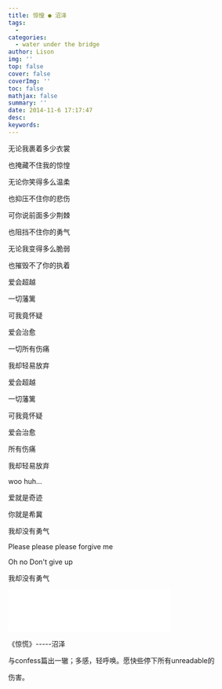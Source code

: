 ```yaml
---
title: 惊惶 ● 沼泽
tags:
  - 
categories:
  - water under the bridge
author: Lison
img: ''
top: false
cover: false
coverImg: ''
toc: false
mathjax: false
summary: ''
date: 2014-11-6 17:17:47
desc:
keywords:
---
```


<!--more-->

无论我裹着多少衣裳

也掩藏不住我的惊惶

 

无论你笑得多么温柔

也抑压不住你的悲伤

 

可你说前面多少荆棘

也阻挡不住你的勇气

 

无论我变得多么脆弱

也摧毁不了你的执着

 

爱会超越

一切藩篱

可我竟怀疑

 

爱会治愈

一切所有伤痛

我却轻易放弃

 

爱会超越

一切藩篱

可我竟怀疑

 

爱会治愈

所有伤痛

我却轻易放弃

 

woo huh...

爱就是奇迹

你就是希冀

我却没有勇气

 

Please please please forgive me

Oh no Don't give up

我却没有勇气

<iframe frameborder="no" border="0" marginwidth="0" marginheight="0" width=330 height=86 src="//music.163.com/outchain/player?type=2&id=395004&auto=1&height=66"></iframe>



《惊慌》-----沼泽

与confess篇出一辙；多感，轻呼唤。愿快些停下所有unreadable的

伤害。
